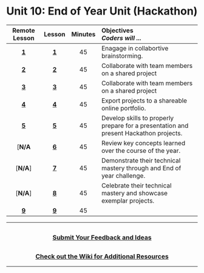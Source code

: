 # Unit 10: End of Year Unit (Hackathon)

|Remote Lesson|                                                            Lesson                                                            | Minutes | Objectives <br> _Coders will ..._                                                     |
|:-----:| :--------------------------------------------------------------------------------------------------------------------------: | :-----: | :------------------------------------------------------------------------------------ |
|[**1**](https://docs.google.com/presentation/d/1L0ziAXJ0TlFKnsKzghqhm07kdL2Colo0TVLPZvdUirs/edit#slide=id.g87380f881c_0_2393)|  [**1**](https://docs.google.com/presentation/d/1LixMr2bbYH_KtMzSqmnJoKW2orJw6JQE5MrIc9WF-os/edit?usp=sharing)  |   45    | Enagage in collabortive brainstorming.                                                |
|[**2**](https://docs.google.com/presentation/d/1iuA1ddGYe8M1ndo9NuqWvk4ltVzK7XV1j_hnTqMUS60/edit)| [**2**](https://docs.google.com/presentation/d/154Q7thQESrfmchAUTXMFhgBz__zdHq8NE-b8temBeB0/edit?usp=sharing) |   45    | Collaborate with team members on a shared project                                     |
|[**3**](https://docs.google.com/presentation/d/1LfP8MxxjQqR79-ZPlA32h6lVjGu4lMyWYFvddsUxY6o/edit#slide=id.g87434cdec3_0_16)| [**3**](https://docs.google.com/presentation/d/1ni5llE7-ahPtv7oWrKFgntSwc-lOmon5OjJy3tRURag/edit?usp=sharing) |   45    | Collaborate with team members on a shared project                                     |
|[**4**](https://docs.google.com/presentation/d/1NRyXve6YaLkXSPWmVuFbBHMY-ATmTZnXHrwe30SD3d8/edit#slide=id.g87434cdec3_0_0)| [**4**](https://docs.google.com/presentation/d/1hRAPAPR-PEqqvHX2wShIOhxWP39wBOnk4fXtcgWG46g/edit?usp=sharing) |   45    | Export projects to a shareable online portfolio.                                      |
|[**5**](https://docs.google.com/presentation/d/1oBrdNs_h1Vyr0FNe7Escxh2881nLQ_4u6Rkkq8PgruY/edit#slide=id.g54168574b5_0_366)| [**5**](https://docs.google.com/presentation/d/1Ght-Tk0ZSnkl60R78jQzZrp4BB8BSmcRhTDa06i_zi0/edit?usp=sharing) |   45    | Develop skills to properly prepare for a presentation and present Hackathon projects. |
|[**N/A**| [**6**](https://docs.google.com/presentation/d/1CMhnCQYqX4-BkMh3Tu9dSgxbluLpKui3Iywccv3QHUI/edit?usp=sharing) |   45    | Review key concepts learned over the course of the year.                              |
|[**N/A**]| [**7**](https://docs.google.com/presentation/d/13S_OSBDGe7mW7INl_vAootAB9VLqcfQk09gufv2iEXE/edit?usp=sharing) |   45    | Demonstrate their technical mastery through and End of year challenge.                |
|[**N/A**]| [**8**](https://docs.google.com/presentation/d/1YnvejbngwlCOwHOdDiXkXNFP0Gmj9KDDE5tFJM00uRQ/edit?usp=sharing) |   45    | Celebrate their technical mastery and showcase exemplar projects.                     |
|[**9**](https://docs.google.com/presentation/d/1DJmG7M6MbCCC1-cWUKVwg1jBWnbf7bxTYWelwAiVXGU/edit?usp=sharing)|            [**9**](https://docs.google.com/presentation/d/1DJmG7M6MbCCC1-cWUKVwg1jBWnbf7bxTYWelwAiVXGU/edit?usp=sharing)            |   45    |  | Complete an end of year survey.                                                                                                                                |
---

## <h3 align="center"><a href="https://forms.gle/vyAD1HFwXHZMRXrr9">Submit Your Feedback and Ideas</a></h3>

## <h3 align="center"><a href="https://github.com/itscodenation/curriculum-20-21/wiki">Check out the Wiki for Additional Resources</a></h3>

---
